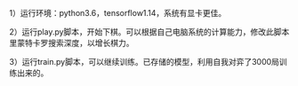 1）运行环境：python3.6，tensorflow1.14，系统有显卡更佳。

2）运行play.py脚本，开始下棋。可以根据自己电脑系统的计算能力，修改此脚本里蒙特卡罗搜索深度，以增长棋力。

3）运行train.py脚本，可以继续训练。已存储的模型，利用自我对弈了3000局训练出来的。
